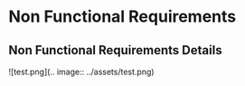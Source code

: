 # Non Functional Requirements

## Non Functional Requirements Details

![test.png](.. image:: ../assets/test.png)
